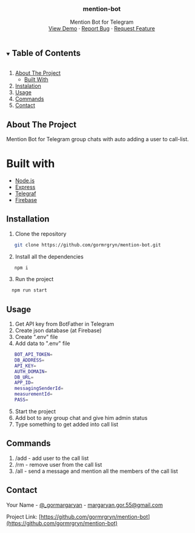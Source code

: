 <!-- PROJECT SHIELDS -->
<!--
*** I'm using markdown "reference style" links for readability.
*** Reference links are enclosed in brackets [ ] instead of parentheses ( ).
*** See the bottom of this document for the declaration of the reference variables
*** for contributors-url, forks-url, etc. This is an optional, concise syntax you may use.
*** https://www.markdownguide.org/basic-syntax/#reference-style-links
-->
<!--
[![Contributors][contributors-shield]][contributors-url]
[![Forks][forks-shield]][forks-url]
[![Stargazers][stars-shield]][stars-url]
[![Issues][issues-shield]][issues-url]
[![MIT License][license-shield]][license-url]
[![LinkedIn][linkedin-shield]][linkedin-url]
-->

<!-- PROJECT LOGO -->
<br />
<p align="center">
  <h3 align="center">mention-bot</h3>
  <p align="center">
    Mention Bot for Telegram
    <br />
    <a href="https://github.com/gormrgryn/mention-bot">View Demo</a>
    ·
    <a href="https://github.com/gormrgryn/mention-bot/issues">Report Bug</a>
    ·
    <a href="https://github.com/gormrgryn/mention-bot/issues">Request Feature</a>
  </p>
</p>



<!-- TABLE OF CONTENTS -->
<details open="open">
  <summary><h2 style="display: inline-block">Table of Contents</h2></summary>
  <ol>
    <li>
      <a href="#about-the-project">About The Project</a>
      <ul>
        <li><a href="#built-with">Built With</a></li>
      </ul>
    </li>
    <li><a href="#installation">Instalation</a></li>
    <li><a href="#usage">Usage</a></li>
    <li><a href="#commands">Commands</a></li>
    <li><a href="#contact">Contact</a></li>
  </ol>
</details>



<!-- ABOUT THE PROJECT -->
## About The Project

Mention Bot for Telegram group chats with auto adding a user to call-list.
# Built with
<ul>
  <li><a href="https://nodejs.org/">Node.js</a></li>
  <li><a href="https://expressjs.com">Express</a></li>
  <li><a href="https://telegraf.js.org">Telegraf</a></li>
  <li><a href="https://firebase.google.com">Firebase</a></li>
</ul>

## Installation
1. Clone the repository
```sh
   git clone https://github.com/gormrgryn/mention-bot.git
   ```
2. Install all the dependencies
```sh
   npm i
   ```
3. Run the project
 ```sh
   npm run start
   ```
## Usage

1. Get API key from BotFather in Telegram
2. Create json database (at Firebase)
3. Create ".env" file
4. Add data to ".env" file
 ```sh
    BOT_API_TOKEN=
    DB_ADDRESS=
    API_KEY=
    AUTH_DOMAIN=
    DB_URL=
    APP_ID=
    messagingSenderId=
    measurementId=
    PASS=
   ```
5. Start the project
6. Add bot to any group chat and give him admin status
7. Type something to get added into call list

## Commands

1. /add <username> - add user to the call list
2. /rm <username or first name> - remove user from the call list
3. /all <message> - send a message and mention all the members of the call list

<!-- CONTACT -->
## Contact

Your Name - [@_gormargaryan](https://twitter.com/_gormargaryan) - margaryan.gor.55@gmail.com

Project Link: [https://github.com/gormrgryn/mention-bot](https://github.com/gormrgryn/mention-bot)
